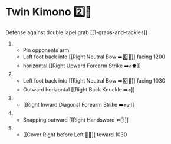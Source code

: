 # Twin Kimono 2️⃣👘

Defense against double lapel grab
[[1-grabs-and-tackles]]

1. - Pin opponents arm
   - Left foot back into [[Right Neutral Bow ➡️0️⃣🦶]] facing 1200
   - horizontal [[Right Upward Forearm Strike ➡️✊⬆️]]
2. - Left foot back into [[Right Neutral Bow ➡️0️⃣🦶]] facing 1030
   - Outward horizontal [[Right Back Knuckle ➡️✊]]
3. - [[Right Inward Diagonal Forearm Strike ➡️✊↙️]]
4. - Snapping outward [[Right Handsword ⬅️✋]]
5. - [[Cover Right before Left 🦶🔄]] toward 1030
